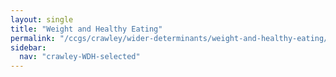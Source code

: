 ```yaml
---
layout: single
title: "Weight and Healthy Eating"
permalink: "/ccgs/crawley/wider-determinants/weight-and-healthy-eating/"
sidebar:
  nav: "crawley-WDH-selected"
---
```



